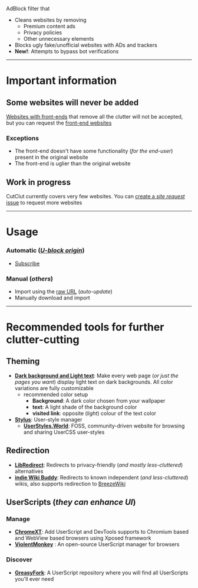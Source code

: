 AdBlock filter that
- Cleans websites by removing
  - Premium content ads
  - Privacy policies
  - Other unnecessary elements
- Blocks ugly fake/unofficial websites with ADs and trackers
- **New!**: Attempts to bypass bot verifications

------

# Important information

## Some websites will never be added
[Websites with front-ends](https://github.com/mendel5/alternative-front-ends) that remove all the clutter will not be accepted, but you can request the [front-end websites](https://github.com/mendel5/alternative-front-ends)
### Exceptions
- The front-end doesn't have some functionality (*for the end-user*) present in the original website
- The front-end is uglier than the original website
## Work in progress
CutClut currently covers very few websites.
You can [create a *site request* issue](https://github.com/DestroyerBDT/CutClut/issues/new?assignees=&labels=Site+request&projects=&template=site-request.md&title=) to request more websites

---

# Usage
### Automatic (*[U-block origin](https://ublockorigin.com)*)
  - [Subscribe](https://subscribe.adblockplus.org/?location=https://raw.githubusercontent.com/DestroyerBDT/CutClut/refs/heads/main/CutClut.txt&title=CutClut)
### Manual (*others*)
  - Import using the [raw URL](https://raw.githubusercontent.com/DestroyerBDT/CutClut/refs/heads/main/CutClut.txt) (*auto-update*)
  - Manually download and import
---
# Recommended tools for further clutter-cutting
## Theming
- [**Dark background and Light text**](https://addons.mozilla.org/en-US/firefox/addon/dark-background-light-text): Make every web page (*or just the pages you want*) display light text on dark backgrounds. All color variations are fully customizable
  - recommended color setup
     - **Background**: A dark color chosen from your wallpaper
     - **text**: A light shade of the background color
     - **visited link**: opposite (*light*) colour of the text color
- [**Stylus**](https://github.com/openstyles/stylus): User-style manager
  - [**UserStyles.World**](https://userstyles.world): FOSS, community-driven website for browsing and sharing UserCSS user-styles
## Redirection
- [**LibRedirect**](https://libredirect.github.io): Redirects to privacy-friendly (*and mostly less-cluttered*) alternatives
- [**indie Wiki Buddy**](https://getindie.wiki): Redirects to known independent (*and less-cluttered*) wikis, also supports redirection to [BreezeWiki](https://bw.projectsegfau.lt)
## UserScripts (*they can enhance UI*)
### Manage
- [**ChromeXT**](https://github.com/JingMatrix/ChromeXt): Add UserScript and DevTools supports to Chromium based and WebView based browsers using Xposed framework
- [**ViolentMonkey**](https://violentmonkey.github.io)
: An open-source UserScript manager for browsers
### Discover
- [**GreasyFork**](https://greasyfork.org): A UserScript repository where you will find all UserScripts you'll ever need